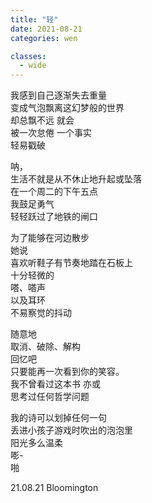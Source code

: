 ```yaml
---
title: "轻"
date: 2021-08-21
categories: wen

classes:
  - wide
---
```


我感到自己逐渐失去重量  
变成气泡飘离这幻梦般的世界  
却总飘不远 就会  
被一次怠倦 一个事实  
轻易戳破  

呐，   
生活不就是从不休止地升起或坠落  
在一个周二的下午五点  
我鼓足勇气  
轻轻跃过了地铁的闸口  

为了能够在河边散步  
她说  
喜欢听鞋子有节奏地踏在石板上  
十分轻微的  
嗒、嗒声  
以及耳环  
不易察觉的抖动  

随意地  
取消、破除、解构  
回忆吧  
只要能再一次看到你的笑容。  
我不曾看过这本书 亦或  
思考过任何哲学问题  

我的诗可以划掉任何一句  
丢进小孩子游戏时吹出的泡泡里  
阳光多么温柔  
嘭-  
啪  

21.08.21 Bloomington
